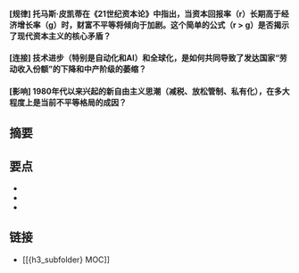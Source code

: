 #### [规律] 托马斯·皮凯蒂在《21世纪资本论》中指出，当资本回报率（r）长期高于经济增长率（g）时，财富不平等将倾向于加剧。这个简单的公式（r > g）是否揭示了现代资本主义的核心矛盾？


#### [连接] 技术进步（特别是自动化和AI）和全球化，是如何共同导致了发达国家“劳动收入份额”的下降和中产阶级的萎缩？


#### [影响] 1980年代以来兴起的新自由主义思潮（减税、放松管制、私有化），在多大程度上是当前不平等格局的成因？


## 摘要


## 要点

- 
- 
- 

## 链接

- [[{h3_subfolder} MOC]]
